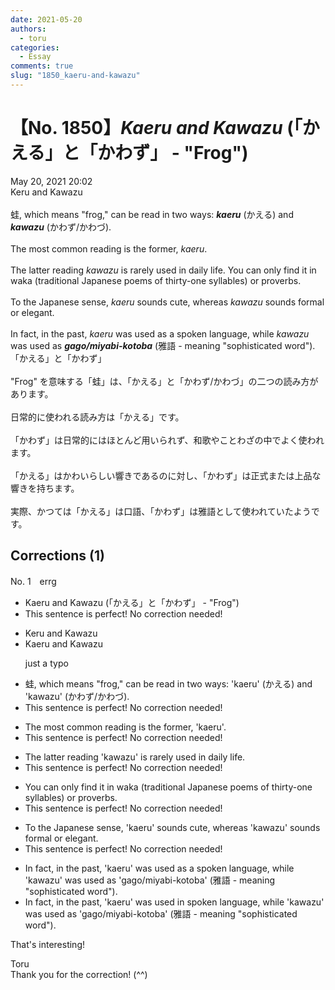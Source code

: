 ```yaml
---
date: 2021-05-20
authors:
  - toru
categories:
  - Essay
comments: true
slug: "1850_kaeru-and-kawazu"
---
```


# 【No. 1850】<strong><em>Kaeru and Kawazu</strong></em> (「かえる」と「かわず」 - "Frog")
<div class="date">May 20, 2021 20:02</div>
<div id="post"><div id="body_show_ori">
Keru and Kawazu<br/><br/>蛙, which means "frog," can be read in two ways: <strong><em>kaeru</em></strong> (かえる) and <strong><em>kawazu</em></strong> (かわず/かわづ).<br/><br/>The most common reading is the former, <em>kaeru</em>.<br/><br/>The latter reading <em>kawazu</em> is rarely used in daily life. You can only find it in waka (traditional Japanese poems of thirty-one syllables) or proverbs.<br/><br/>To the Japanese sense, <em>kaeru</em> sounds cute, whereas <em>kawazu</em> sounds formal or elegant.<br/><br/>In fact, in the past, <em>kaeru</em> was used as a spoken language, while <em>kawazu</em> was used as <strong><em>gago/miyabi-kotoba</em></strong> (雅語 - meaning "sophisticated word").
</div></div>

<!-- more -->

<div id="post_ja"><div id="body_show_mo">
「かえる」と「かわず」<br/><br/>"Frog" を意味する「蛙」は、「かえる」と「かわず/かわづ」の二つの読み方があります。<br/><br/>日常的に使われる読み方は「かえる」です。<br/><br/>「かわず」は日常的にはほとんど用いられず、和歌やことわざの中でよく使われます。<br/><br/>「かえる」はかわいらしい響きであるのに対し、「かわず」は正式または上品な響きを持ちます。<br/><br/>実際、かつては「かえる」は口語、「かわず」は雅語として使われていたようです。
</div></div>

## Corrections (1)
<div id="block"><div class="first_name"> No. 1　<span class="just_name">errg</span></div><div id="block2">
<ul class="correction_field">
<li class="incorrect">Kaeru and Kawazu (「かえる」と「かわず」 - "Frog")</li>
<li class="corrected perfect">This sentence is perfect! No correction needed!</li>
</ul>
<ul class="correction_field">
<li class="incorrect">Keru and Kawazu</li>
<li class="corrected correct">
K<span class="f_blue">a</span>eru and Kawazu
<p class="correction_comment">just a typo</p>
</li>
</ul>
<ul class="correction_field">
<li class="incorrect">蛙, which means "frog," can be read in two ways: 'kaeru' (かえる) and 'kawazu' (かわず/かわづ).</li>
<li class="corrected perfect">This sentence is perfect! No correction needed!</li>
</ul>
<ul class="correction_field">
<li class="incorrect">The most common reading is the former, 'kaeru'.</li>
<li class="corrected perfect">This sentence is perfect! No correction needed!</li>
</ul>
<ul class="correction_field">
<li class="incorrect">The latter reading 'kawazu' is rarely used in daily life.</li>
<li class="corrected perfect">This sentence is perfect! No correction needed!</li>
</ul>
<ul class="correction_field">
<li class="incorrect">You can only find it in waka (traditional Japanese poems of thirty-one syllables) or proverbs.</li>
<li class="corrected perfect">This sentence is perfect! No correction needed!</li>
</ul>
<ul class="correction_field">
<li class="incorrect">To the Japanese sense, 'kaeru' sounds cute, whereas 'kawazu' sounds formal or elegant.</li>
<li class="corrected perfect">This sentence is perfect! No correction needed!</li>
</ul>
<ul class="correction_field">
<li class="incorrect">In fact, in the past, 'kaeru' was used as a spoken language, while 'kawazu' was used as 'gago/miyabi-kotoba' (雅語 - meaning "sophisticated word").</li>
<li class="corrected correct">
In fact, in the past, 'kaeru' was used <span class="f_blue">in</span> spoken language, while 'kawazu' was used as 'gago/miyabi-kotoba' (雅語 - meaning "sophisticated word").
</li>
</ul>
<p class="comment_small">
 That's interesting!
</p>

</div><div class="name"><span class="just_name">Toru</span><br>
Thank you for the correction! (^^)
</div>
</div>
